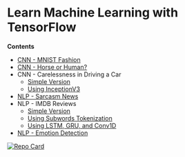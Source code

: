 # Learn Machine Learning with TensorFlow

**Contents**
- [CNN - MNIST Fashion](https://github.com/adhang/learn-tensorflow/blob/main/CNN_MNIST_Fashion.ipynb)
- [CNN - Horse or Human?](https://github.com/adhang/learn-tensorflow/blob/main/CNN_Horse_or_Human.ipynb)
- CNN - Carelessness in Driving a Car
  - [Simple Version](https://github.com/adhang/learn-tensorflow/blob/main/CNN_Carelessness_in_Driving.ipynb)
  - [Using InceptionV3](https://github.com/adhang/learn-tensorflow/blob/main/CNN_Carelessness_in_Driving_(InceptionV3).ipynb)
- [NLP - Sarcasm News](https://github.com/adhang/learn-tensorflow/blob/main/NLP_Sarcasm_News.ipynb)
- NLP - IMDB Reviews
  - [Simple Version](https://github.com/adhang/learn-tensorflow/blob/main/NLP_IMBD_Reviews.ipynb)
  - [Using Subwords Tokenization](https://github.com/adhang/learn-tensorflow/blob/main/NLP_IMDB_Reviews_(Subwords).ipynb)
  - [Using LSTM, GRU, and Conv1D](https://github.com/adhang/learn-tensorflow/blob/main/NLP_IMBD_Reviews_(LSTM_GRU_Conv1D).ipynb)
- [NLP - Emotion Detection](https://github.com/adhang/learn-tensorflow/blob/main/NLP_Emotion_Detection.ipynb)

[![Repo Card](https://github-readme-stats.vercel.app/api/pin/?username=adhang&repo=learn-tensorflow&show_owner=true&title_color=00875A&icon_color=006644&text_color=1B262C&bg_color=F5F7FA)](https://github.com/adhang/learn-tensorflow)
